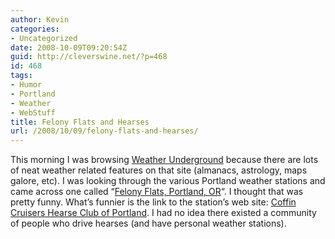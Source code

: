 ```yaml
---
author: Kevin
categories:
- Uncategorized
date: 2008-10-09T09:20:54Z
guid: http://cleverswine.net/?p=468
id: 468
tags:
- Humor
- Portland
- Weather
- WebStuff
title: Felony Flats and Hearses
url: /2008/10/09/felony-flats-and-hearses/
---
```


This morning I was browsing [Weather Underground](http://www.wunderground.com/cgi-bin/findweather/getForecast?query=97080) because there are lots of neat weather related features on that site (almanacs, astrology, maps galore, etc). I was looking through the various Portland weather stations and came across one called &#8220;[Felony Flats, Portland, OR](http://www.wunderground.com/weatherstation/WXDailyHistory.asp?ID=KORPORTL76)&#8220;. I thought that was pretty funny. What&#8217;s funnier is the link to the station&#8217;s web site: [Coffin Cruisers Hearse Club of Portland](http://www.coffincruisers.com/). I had no idea there existed a community of people who drive hearses (and have personal weather stations).